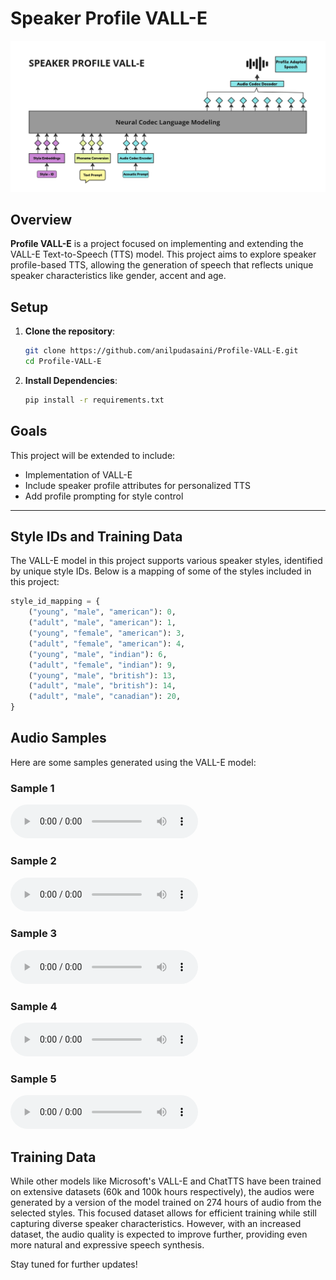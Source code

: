#  Speaker Profile VALL-E

![Speaker Profile VALLE](images/valle.jpg)

## Overview

**Profile VALL-E** is a project focused on implementing and extending the VALL-E Text-to-Speech (TTS) model. This project aims to explore speaker profile-based TTS, allowing the generation of speech that reflects unique speaker characteristics like gender, accent and age.

## Setup

1. **Clone the repository**:
    ```bash
    git clone https://github.com/anilpudasaini/Profile-VALL-E.git
    cd Profile-VALL-E
    ```

2. **Install Dependencies**:
    ```bash
    pip install -r requirements.txt
    ```

## Goals

This project will be extended to include:
- Implementation of VALL-E
- Include speaker profile attributes for personalized TTS
- Add profile prompting for style control

---

## Style IDs and Training Data

The VALL-E model in this project supports various speaker styles, identified by unique style IDs. Below is a mapping of some of the styles included in this project:

```python
style_id_mapping = {
    ("young", "male", "american"): 0,
    ("adult", "male", "american"): 1,
    ("young", "female", "american"): 3,
    ("adult", "female", "american"): 4,
    ("young", "male", "indian"): 6,
    ("adult", "female", "indian"): 9,
    ("young", "male", "british"): 13,
    ("adult", "male", "british"): 14,
    ("adult", "male", "canadian"): 20,
}
```

## Audio Samples

Here are some samples generated using the VALL-E model:

### Sample 1
<audio controls>
  <source src="sample_audios/0_style_id_9.wav" type="audio/wav">
  Style_id = 9, "Today is a beautiful day and i hope you are feeling great"
</audio>

### Sample 2
<audio controls>
  <source src="sample_audios/0_style_id_4.wav" type="audio/wav">
  Style_id = 4, "Paris is known for its eiffle tower."
</audio>

### Sample 3
<audio controls>
  <source src="sample_audios/2_style_id_20.wav" type="audio/wav">
  Style_id = 20, "Ice-cream is sweet and cold."
</audio>

### Sample 4
<audio controls>
  <source src="/home/anil/valle/valle/sample_audios/3_style_id_14.wav" type="audio/wav">
  Style_id = 14, "I love my partner and I hope she loves me."
</audio>

### Sample 5
<audio controls>
  <source src="/home/anil/valle/valle/sample_audios/5_style_id_1.wav" type="audio/wav">
  Style_id = 1, "Earth orbits around the sun and rotates on its axis."
</audio>

## Training Data
While other models like Microsoft's VALL-E and ChatTTS have been trained on extensive datasets (60k and 100k hours respectively), the audios were generated by a version of the model trained on 274 hours of audio from the selected styles. This focused dataset allows for efficient training while still capturing diverse speaker characteristics. However, with an increased dataset, the audio quality is expected to improve further, providing even more natural and expressive speech synthesis.


Stay tuned for further updates!

